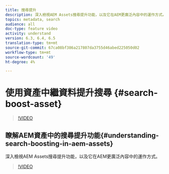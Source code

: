 ```yaml
---
title: 搜尋提升
description: 深入檢視AEM Assets搜尋提升功能，以及它在AEM更廣泛內容中的運作方式。
topics: metadata, search
audience: all
doc-type: feature video
activity: understand
version: 6.3, 6.4, 6.5
translation-type: tm+mt
source-git-commit: 67ca08bf386a217807da3755d46abed225050d02
workflow-type: tm+mt
source-wordcount: '49'
ht-degree: 4%

---
```



# 使用資產中繼資料提升搜尋 {#search-boost-asset}

>[!VIDEO](https://video.tv.adobe.com/v/16766/?quality=12&learn=on)

## 瞭解AEM資產中的搜尋提升功能{#understanding-search-boosting-in-aem-assets}

深入檢視AEM Assets搜尋提升功能，以及它在AEM更廣泛內容中的運作方式。

>[!VIDEO](https://video.tv.adobe.com/v/16770/?quality=12&learn=on)
